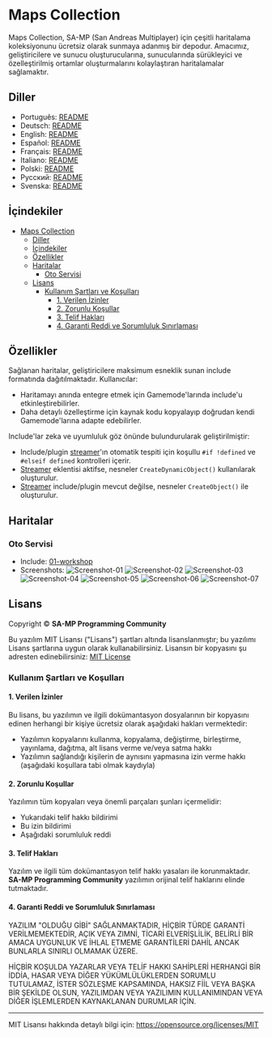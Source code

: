 # Maps Collection

Maps Collection, SA-MP (San Andreas Multiplayer) için çeşitli haritalama koleksiyonunu ücretsiz olarak sunmaya adanmış bir depodur. Amacımız, geliştiricilere ve sunucu oluşturucularına, sunucularında sürükleyici ve özelleştirilmiş ortamlar oluşturmalarını kolaylaştıran haritalamalar sağlamaktır.

## Diller

- Português: [README](../../)
- Deutsch: [README](../Deutsch/README.md)
- English: [README](../English/README.md)
- Español: [README](../Espanol/README.md)
- Français: [README](../Francais/README.md)
- Italiano: [README](../Italiano/README.md)
- Polski: [README](../Polski/README.md)
- Русский: [README](../Русский/README.md)
- Svenska: [README](../Svenska/README.md)

## İçindekiler

- [Maps Collection](#maps-collection)
  - [Diller](#diller)
  - [İçindekiler](#i̇çindekiler)
  - [Özellikler](#özellikler)
  - [Haritalar](#haritalar)
    - [Oto Servisi](#oto-servisi)
  - [Lisans](#lisans)
    - [Kullanım Şartları ve Koşulları](#kullanım-şartları-ve-koşulları)
      - [1. Verilen İzinler](#1-verilen-i̇zinler)
      - [2. Zorunlu Koşullar](#2-zorunlu-koşullar)
      - [3. Telif Hakları](#3-telif-hakları)
      - [4. Garanti Reddi ve Sorumluluk Sınırlaması](#4-garanti-reddi-ve-sorumluluk-sınırlaması)

## Özellikler

Sağlanan haritalar, geliştiricilere maksimum esneklik sunan include formatında dağıtılmaktadır. Kullanıcılar:

- Haritamayı anında entegre etmek için Gamemode'larında include'u etkinleştirebilirler.
- Daha detaylı özelleştirme için kaynak kodu kopyalayıp doğrudan kendi Gamemode'larına adapte edebilirler.

Include'lar zeka ve uyumluluk göz önünde bulundurularak geliştirilmiştir:

- Include/plugin [streamer](https://github.com/samp-incognito/samp-streamer-plugin)'ın otomatik tespiti için koşullu `#if !defined` ve `#elseif defined` kontrolleri içerir.
- [Streamer](https://github.com/samp-incognito/samp-streamer-plugin) eklentisi aktifse, nesneler `CreateDynamicObject()` kullanılarak oluşturulur.
- [Streamer](https://github.com/samp-incognito/samp-streamer-plugin) include/plugin mevcut değilse, nesneler `CreateObject()` ile oluşturulur.

## Haritalar

### Oto Servisi

- Include: [01-workshop](../../maps-sources/01-workshop.inc)
- Screenshots:
  ![Screenshot-01](../../screenshots/01-workshop/01.png)
  ![Screenshot-02](../../screenshots/01-workshop/02.png)
  ![Screenshot-03](../../screenshots/01-workshop/03.png)
  ![Screenshot-04](../../screenshots/01-workshop/04.png)
  ![Screenshot-05](../../screenshots/01-workshop/05.png)
  ![Screenshot-06](../../screenshots/01-workshop/06.png)
  ![Screenshot-07](../../screenshots/01-workshop/07.png)

## Lisans

Copyright © **SA-MP Programming Community**

Bu yazılım MIT Lisansı ("Lisans") şartları altında lisanslanmıştır; bu yazılımı Lisans şartlarına uygun olarak kullanabilirsiniz. Lisansın bir kopyasını şu adresten edinebilirsiniz: [MIT License](https://opensource.org/licenses/MIT)

### Kullanım Şartları ve Koşulları

#### 1. Verilen İzinler

Bu lisans, bu yazılımın ve ilgili dokümantasyon dosyalarının bir kopyasını edinen herhangi bir kişiye ücretsiz olarak aşağıdaki hakları vermektedir:
* Yazılımın kopyalarını kullanma, kopyalama, değiştirme, birleştirme, yayınlama, dağıtma, alt lisans verme ve/veya satma hakkı
* Yazılımın sağlandığı kişilerin de aynısını yapmasına izin verme hakkı (aşağıdaki koşullara tabi olmak kaydıyla)

#### 2. Zorunlu Koşullar

Yazılımın tüm kopyaları veya önemli parçaları şunları içermelidir:
* Yukarıdaki telif hakkı bildirimi
* Bu izin bildirimi
* Aşağıdaki sorumluluk reddi

#### 3. Telif Hakları

Yazılım ve ilgili tüm dokümantasyon telif hakkı yasaları ile korunmaktadır. **SA-MP Programming Community** yazılımın orijinal telif haklarını elinde tutmaktadır.

#### 4. Garanti Reddi ve Sorumluluk Sınırlaması

YAZILIM "OLDUĞU GİBİ" SAĞLANMAKTADIR, HİÇBİR TÜRDE GARANTİ VERİLMEMEKTEDİR, AÇIK VEYA ZIMNİ, TİCARİ ELVERİŞLİLİK, BELİRLİ BİR AMACA UYGUNLUK VE İHLAL ETMEME GARANTİLERİ DAHİL ANCAK BUNLARLA SINIRLI OLMAMAK ÜZERE.

HİÇBİR KOŞULDA YAZARLAR VEYA TELİF HAKKI SAHİPLERİ HERHANGİ BİR İDDİA, HASAR VEYA DİĞER YÜKÜMLÜLÜKLERDEN SORUMLU TUTULAMAZ, İSTER SÖZLEŞME KAPSAMINDA, HAKSIZ FİİL VEYA BAŞKA BİR ŞEKİLDE OLSUN, YAZILIMDAN VEYA YAZILIMIN KULLANIMINDAN VEYA DİĞER İŞLEMLERDEN KAYNAKLANAN DURUMLAR İÇİN.

---

MIT Lisansı hakkında detaylı bilgi için: https://opensource.org/licenses/MIT